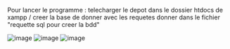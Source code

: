 Pour lancer le programme : telecharger le depot dans le dossier htdocs de xampp / creer la base de donner avec les requetes donner dans le fichier "requette sql pour creer la bdd"

![image](https://github.com/user-attachments/assets/0c796393-8345-49f6-9769-9f402b8c1212)
![image](https://github.com/user-attachments/assets/3b91dd69-8dbd-46ce-a9d3-575fe66aecb5)
![image](https://github.com/user-attachments/assets/787a1af4-6965-4aef-bfb8-00dce00a0e82)

